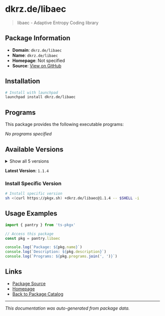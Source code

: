 # dkrz.de/libaec

> libaec - Adaptive Entropy Coding library

## Package Information

- **Domain**: `dkrz.de/libaec`
- **Name**: `dkrz.de/libaec`
- **Homepage**: Not specified
- **Source**: [View on GitHub](https://github.com/pkgxdev/pantry/tree/main/projects/dkrz.de/libaec/package.yml)

## Installation

```bash
# Install with launchpad
launchpad install dkrz.de/libaec
```

## Programs

This package provides the following executable programs:

*No programs specified*

## Available Versions

<details>
<summary>Show all 5 versions</summary>

- `1.1.4`, `1.1.3`, `1.1.2`, `1.1.1`, `1.0.6`

</details>

**Latest Version**: `1.1.4`

### Install Specific Version

```bash
# Install specific version
sh <(curl https://pkgx.sh) +dkrz.de/libaec@1.1.4 -- $SHELL -i
```

## Usage Examples

```typescript
import { pantry } from 'ts-pkgx'

// Access this package
const pkg = pantry.libaec

console.log(`Package: ${pkg.name}`)
console.log(`Description: ${pkg.description}`)
console.log(`Programs: ${pkg.programs.join(', ')}`)
```

## Links

- [Package Source](https://github.com/pkgxdev/pantry/tree/main/projects/dkrz.de/libaec/package.yml)
- [Homepage](#)
- [Back to Package Catalog](../../package-catalog.md)

---

*This documentation was auto-generated from package data.*
